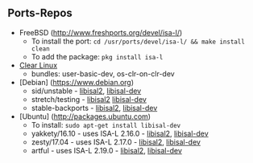 ## Ports-Repos

* FreeBSD (http://www.freshports.org/devel/isa-l/)
    - To install the port: `cd /usr/ports/devel/isa-l/ && make install clean`
    - To add the package: `pkg install isa-l`
* [Clear Linux](https://clearlinux.org)
    - bundles: user-basic-dev, os-clr-on-clr-dev
* [Debian] (https://www.debian.org)
    - sid/unstable -
      [libisal2](https://packages.debian.org/sid/libisal2),
      [libisal-dev](https://packages.debian.org/sid/libisal-dev)
    - stretch/testing -
      [libisal2](https://packages.debian.org/stretch/libisal2)
      [libisal-dev](https://packages.debian.org/stretch/libisal-dev)
    - stable-backports -
      [libisal2](https://packages.debian.org/stable-backports/libisal2),
      [libisal-dev](https://packages.debian.org/stable-backports/libisal-dev)
* [Ubuntu] (http://packages.ubuntu.com)
    - To install: `sudo apt-get install libisal-dev`
    - yakkety/16.10 - uses ISA-L 2.16.0 - 
      [libisal2](http://packages.ubuntu.com/yakkety/libisal2),
      [libisal-dev](http://packages.ubuntu.com/yakkety/libisal-dev)
    - zesty/17.04 - uses ISA-L 2.17.0 -
      [libisal2](http://packages.ubuntu.com/zesty/libisal2),
      [libisal-dev](http://packages.ubuntu.com/zesty/libisal-dev)
    - artful - uses ISA-L 2.19.0 -
      [libisal2](https://packages.ubuntu.com/artful/libisal2),
      [libisal-dev](https://packages.ubuntu.com/artful/libisal-dev)
